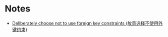 # Notes

* [Deliberately choose not to use foreign key constraints (故意选择不使用外键约束)](./foreign_key.md)
